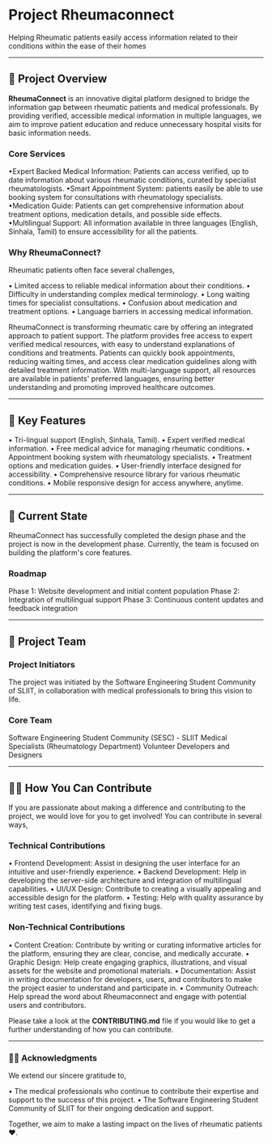 # Project Rheumaconnect
Helping Rheumatic patients easily access information related to their conditions within the ease of their homes

---

## 🎯 Project Overview
**RheumaConnect** is an innovative digital platform designed to bridge the information gap between rheumatic patients and medical professionals. By providing verified, accessible medical information in multiple languages, we aim to improve patient education and reduce unnecessary hospital visits for basic information needs.

### Core Services
•Expert Backed Medical Information: Patients can access verified, up to date information about various rheumatic conditions, curated by specialist rheumatologists.
•Smart Appointment System: patients easily be able to use booking system for consultations with rheumatology specialists.
•Medication Guide: Patients can get comprehensive information about treatment options, medication details, and possible side effects.
•Multilingual Support: All information available in three languages (English, Sinhala, Tamil) to ensure accessibility for all the patients.

### Why RheumaConnect?
Rheumatic patients often face several challenges,

• Limited access to reliable medical information about their conditions.
• Difficulty in understanding complex medical terminology.
• Long waiting times for specialist consultations.
• Confusion about medication and treatment options.
• Language barriers in accessing medical information.

RheumaConnect is transforming rheumatic care by offering an integrated approach to patient support. The platform provides free access to expert verified medical resources, with easy to understand explanations of conditions and treatments. Patients can quickly book appointments, reducing waiting times, and access clear medication guidelines along with detailed treatment information. With multi-language support, all resources are available in patients' preferred languages, ensuring better understanding and promoting improved healthcare outcomes.

---

## 🌟 Key Features

• Tri-lingual support (English, Sinhala, Tamil).
• Expert verified medical information.
• Free medical advice for managing rheumatic conditions.
• Appointment booking system with rheumatology specialists.
• Treatment options and medication guides.
• User-friendly interface designed for accessibility.
• Comprehensive resource library for various rheumatic conditions.
• Mobile responsive design for access anywhere, anytime.

---

## 🚀 Current State
RheumaConnect has successfully completed the design phase and the project is now in the development phase. Currently, the team is focused on building the platform's core features.

### Roadmap
Phase 1: Website development and initial content population
Phase 2: Integration of multilingual support
Phase 3: Continuous content updates and feedback integration

---

## 👥 Project Team

### Project Initiators
The project was initiated by the Software Engineering Student Community of SLIIT, in collaboration with medical professionals to bring this vision to life.

### Core Team
Software Engineering Student Community (SESC) - SLIIT
Medical Specialists (Rheumatology Department)
Volunteer Developers and Designers

---

## 🤝🏽 How You Can Contribute
If you are passionate about making a difference and contributing to the project, we would love for you to get involved! You can contribute in several ways,

### Technical Contributions

• Frontend Development: Assist in designing the user interface for an intuitive and user-friendly experience.
• Backend Development: Help in developing the server-side architecture and integration of multilingual capabilities.
• UI/UX Design: Contribute to creating a visually appealing and accessible design for the platform.
• Testing: Help with quality assurance by writing test cases, identifying and fixing bugs.

### Non-Technical Contributions

• Content Creation: Contribute by writing or curating informative articles for the platform, ensuring they are clear, concise, and    medically accurate.
• Graphic Design: Help create engaging graphics, illustrations, and visual assets for the website and promotional materials.
• Documentation: Assist in writing documentation for developers, users, and contributors to make the project easier to understand and participate in.
• Community Outreach: Help spread the word about Rheumaconnect and engage with potential users and contributors.

Please take a look at the **CONTRIBUTING.md** file if you would like to get a further understanding of how you can contribute.

---

### 🙏🏽 Acknowledgments
We extend our sincere gratitude to,

• The medical professionals who continue to contribute their expertise and support to the success of this project.
• The Software Engineering Student Community of SLIIT for their ongoing dedication and support.

Together, we aim to make a lasting impact on the lives of rheumatic patients ❤️.

